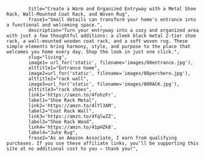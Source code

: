             title="Create a Warm and Organized Entryway with a Metal Shoe Rack, Wall-Mounted Coat Rack, and Woven Rug",
            frase1="Small details can transform your home's entrance into a functional and welcoming space.",
            description="Turn your entryway into a cozy and organized area with just a few thoughtful additions: a sleek black metal 2-tier shoe rack, a wall-mounted wooden coat rack, and a soft woven rug. These simple elements bring harmony, style, and purpose to the place that welcomes you home every day. Shop the look in just one click.",
            slug="living",
            image1= url_for('static', filename='images/08entrance.jpg'),  
            alttitle1="Entrance home",
            image2=url_for('static', filename='images/08perchero.jpg'),
            alttitle2="rack wall",
            image3=url_for('static', filename='images/08RACK.jpg'),
            alttitle3="rack shoes",
            link1='https://amzn.to/4fohzFr',
            label1="Shoe Rack Metal",
            link2='https://amzn.to/4lYl3AM',
            label2="Coat Rack Wall",
            link3='https://amzn.to/4fqlwZZ',
            label3="Shoe Rack Wood",
            link4='https://amzn.to/41pHZk8',
            label4="Jute Rug",
            frase2="As an Amazon Associate, I earn from qualifying purchases. If you use these affiliate links, you’ll be supporting this site at no additional cost to you — thank you!",